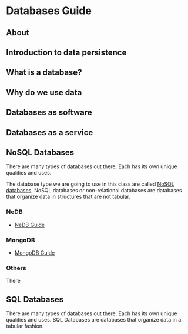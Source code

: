 # Databases Guide

## About

## Introduction to data persistence


## What is a database?


## Why do we use data

## Databases as software

## Databases as a service


## NoSQL Databases

There are many types of databases out there. Each has its own unique qualities and uses.

The database type we are going to use in this class are called [NoSQL databases](https://en.wikipedia.org/wiki/NoSQL). NoSQL databases or non-relational databases are databases that organize data in structures that are not tabular.

### NeDB

* [NeDB Guide](./nedb-guide.md)

### MongoDB

* [MongoDB Guide](./mongodb-guide.md)

### Others

There

## SQL Databases

There are many types of databases out there. Each has its own unique qualities and uses. SQL Databases are databases that organize data in a tabular fashion.
